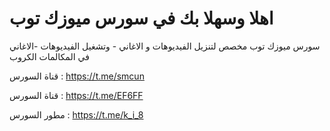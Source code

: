 اهلا وسهلا بك في سورس ميوزك توب
=====================

سورس ميوزك توب مخصص لتنزيل الفيديوهات و الاغاني - وتشغيل الفيديوهات -الاغاني في المكالمات الكروب

قناة السورس : https://t.me/smcun

قناة السورس : https://t.me/EF6FF

مطور السورس : https://t.me/k_i_8

